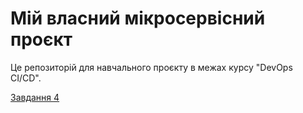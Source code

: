 # Мій власний мікросервісний проєкт  
Це репозиторій для навчального проєкту в межах курсу "DevOps CI/CD".  

[Завдання 4](./task-4.md)